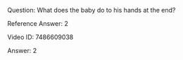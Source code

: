 Question: What does the baby do to his hands at the end?

Reference Answer: 2

Video ID: 7486609038

Answer: 2

